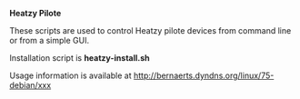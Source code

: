 **Heatzy Pilote**

These scripts are used to control Heatzy pilote devices from command line or from a simple GUI.

Installation script is **heatzy-install.sh**

Usage information is available at http://bernaerts.dyndns.org/linux/75-debian/xxx
